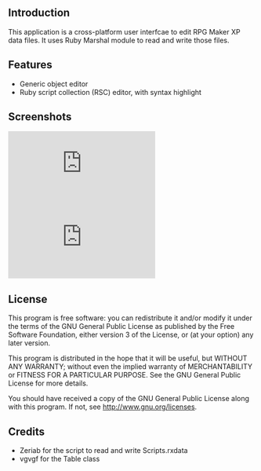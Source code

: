 ## Introduction ##

This application is a cross-platform user interfcae to edit RPG Maker XP data files.  It uses Ruby Marshal module to read and write those files.

## Features ##

  * Generic object editor
  * Ruby script collection (RSC) editor, with syntax highlight

## Screenshots ##
![![](http://img201.imageshack.us/img201/5590/rxdataed01vm7.th.png)](http://img201.imageshack.us/my.php?image=rxdataed01vm7.png) ![![](http://img363.imageshack.us/img363/960/rxdataed02ta8.th.png)](http://img363.imageshack.us/my.php?image=rxdataed02ta8.png)

## License ##
This program is free software: you can redistribute it and/or modify
it under the terms of the GNU General Public License as published by
the Free Software Foundation, either version 3 of the License, or
(at your option) any later version.

This program is distributed in the hope that it will be useful,
but WITHOUT ANY WARRANTY; without even the implied warranty of
MERCHANTABILITY or FITNESS FOR A PARTICULAR PURPOSE.  See the
GNU General Public License for more details.

You should have received a copy of the GNU General Public License
along with this program.  If not, see <http://www.gnu.org/licenses>.

## Credits ##

  * Zeriab for the script to read and write Scripts.rxdata
  * vgvgf for the Table class